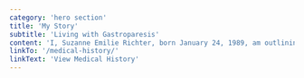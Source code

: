 ```yaml
---
category: 'hero section'
title: 'My Story'
subtitle: 'Living with Gastroparesis'
content: 'I, Suzanne Emilie Richter, born January 24, 1989, am outlining my current medical situation and requesting urgent support from our healthcare system. I do not currently have a family doctor or any consistent medical care despite significant effort and advocacy, partly due to my complex medical needs. My hope is that by writing more about my story, it will spotlight my diagnoses and the need for enhanced medical care and support.'
linkTo: '/medical-history/'
linkText: 'View Medical History'
---
```

